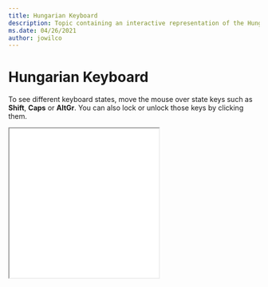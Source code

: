 ```yaml
--- 
title: Hungarian Keyboard 
description: Topic containing an interactive representation of the Hungarian Keyboard 
ms.date: 04/26/2021 
author: jowilco 
--- 
```

 
# Hungarian Keyboard 
 
To see different keyboard states, move the mouse over state keys such as **Shift**, **Caps** or **AltGr**. You can also lock or unlock those keys by clicking them. 
 
<iframe src="kbdhu.html" height="300"></iframe> 
